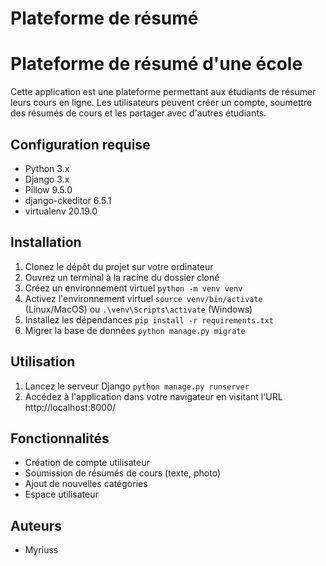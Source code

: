 # Plateforme de résumé

# Plateforme de résumé d'une école

Cette application est une plateforme permettant aux étudiants de résumer leurs cours en ligne. Les utilisateurs peuvent créer un compte, soumettre des résumés de cours et les partager avec d'autres étudiants.

## Configuration requise

- Python 3.x
- Django 3.x
- Pillow 9.5.0
- django-ckeditor 6.5.1
- virtualenv 20.19.0

## Installation

1. Clonez le dépôt du projet sur votre ordinateur
2. Ouvrez un terminal à la racine du dossier cloné
3. Créez un environnement virtuel `python -m venv venv`
4. Activez l'environnement virtuel `source venv/bin/activate` (Linux/MacOS) ou `.\venv\Scripts\activate` (Windows)
5. Installez les dépendances `pip install -r requirements.txt`
6. Migrer la base de données `python manage.py migrate`

## Utilisation

1. Lancez le serveur Django `python manage.py runserver`
2. Accédez à l'application dans votre navigateur en visitant l'URL http://localhost:8000/

## Fonctionnalités

- Création de compte utilisateur
- Soumission de résumés de cours (texte, photo)
- Ajout de nouvelles catégories
- Espace utilisateur


## Auteurs

- Myriuss 
